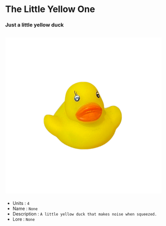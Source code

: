 # The Little Yellow One
### Just a little yellow duck
![Duck](https://github.com/Nezolf/MyDuckCollection/blob/main/imgs/lil_yellow.png)
--- 
- Units : `4`
- Name : `None`
- Description : `A little yellow duck that makes noise when squeezed.`
- Lore : `None`